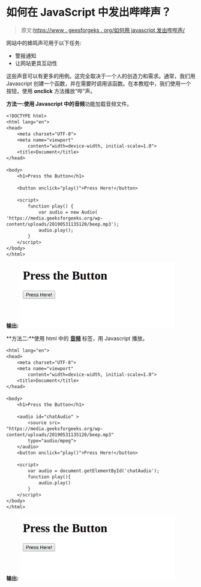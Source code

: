 # 如何在 JavaScript 中发出哔哔声？

> 原文:[https://www . geesforgeks . org/如何用 javascript 发出哔哔声/](https://www.geeksforgeeks.org/how-to-make-a-beep-sound-in-javascript/)

网站中的蜂鸣声可用于以下任务:

*   警报通知
*   让网站更具互动性

这些声音可以有更多的用例。这完全取决于一个人的创造力和需求。通常，我们用 Javascript 创建一个函数，并在需要时调用该函数。在本教程中，我们使用一个按钮，使用 **onclick** 方法播放“哔”声。

**方法一:**使用 Javascript 中的**音频**功能加载音频文件。

```
<!DOCTYPE html>
<html lang="en">
<head>
    <meta charset="UTF-8">
    <meta name="viewport" 
        content="width=device-width, initial-scale=1.0">
    <title>Document</title>
</head>

<body>
    <h1>Press the Button</h1>

    <button onclick="play()">Press Here!</button>

    <script>
        function play() {
            var audio = new Audio(
'https://media.geeksforgeeks.org/wp-content/uploads/20190531135120/beep.mp3');
            audio.play();
        }
    </script>
</body>
</html>
```

**输出:**
![](img/bf2e5b8918738e8400c1201f7c9028ba.png)

**方法二:**使用 html 中的 **[音频](https://www.geeksforgeeks.org/html-dom-audio-object/)** 标签，用 Javascript 播放。

```
<html lang="en">
<head>
    <meta charset="UTF-8">
    <meta name="viewport" 
        content="width=device-width, initial-scale=1.0">
    <title>Document</title>
</head>

<body>
    <h1>Press the Button</h1>

    <audio id="chatAudio" >
        <source src=
"https://media.geeksforgeeks.org/wp-content/uploads/20190531135120/beep.mp3" 
        type="audio/mpeg">
    </audio>
    <button onclick="play()">Press Here!</button>

    <script>
        var audio = document.getElementById('chatAudio');
        function play(){
            audio.play()
        }
    </script>
</body>
</html>
```

**输出:**
![](img/bf2e5b8918738e8400c1201f7c9028ba.png)